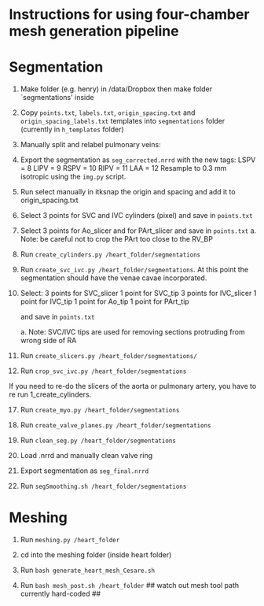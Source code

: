 Instructions for using four-chamber mesh generation pipeline
=========================================================================================================

Segmentation
=========================================================================================================
1) Make folder (e.g. henry) in /data/Dropbox then make folder `segmentations' inside
2) Copy `points.txt`, `labels.txt`, `origin_spacing.txt` and `origin_spacing_labels.txt` templates into `segmentations` folder (currently in `h_templates` folder)
5) Manually split and relabel pulmonary veins:
6) Export the segmentation as `seg_corrected.nrrd` with the new tags:
        LSPV = 8
        LIPV = 9
        RSPV = 10
        RIPV = 11
        LAA = 12
 Resample to 0.3 mm isotropic using the `img.py` script.

7) Run select manually in itksnap the origin and spacing and add it to origin_spacing.txt

9) Select 3 points for SVC and IVC cylinders (pixel) and save in `points.txt`
10) Select 3 points for Ao_slicer and for PArt_slicer and save in `points.txt`
    a. Note: be careful not to crop the PArt too close to the RV_BP
11) Run `create_cylinders.py /heart_folder/segmentations`

12) Run `create_svc_ivc.py /heart_folder/segmentations`. At this point the segmentation should have the venae cavae incorporated.

13) Select:
    3 points for SVC_slicer 
    1 point for SVC_tip
    3 points for IVC_slicer
    1 point for IVC_tip
    1 point for Ao_tip
    1 point for PArt_tip

    and save in `points.txt`
    
    a. Note: SVC/IVC tips are used for removing sections protruding from wrong side of RA

14) Run `create_slicers.py /heart_folder/segmentations/` 
16) Run `crop_svc_ivc.py /heart_folder/segmentations`

If you need to re-do the slicers of the aorta or pulmonary artery, you have to re run 1_create_cylinders.

17) Run `create_myo.py /heart_folder/segmentations`

19) Run `create_valve_planes.py /heart_folder/segmentations`

20) Run `clean_seg.py /heart_folder/segmentations`

21) Load .nrrd and manually clean valve ring
22) Export segmentation as `seg_final.nrrd`

23) Run `segSmoothing.sh /heart_folder/segmentations`


Meshing
=========================================================================================================
1) Run `meshing.py /heart_folder`

2) cd into the meshing folder (inside heart folder)
3) Run `bash generate_heart_mesh_Cesare.sh`

4) Run `bash mesh_post.sh /heart_folder` ## watch out mesh tool path currently hard-coded ##














